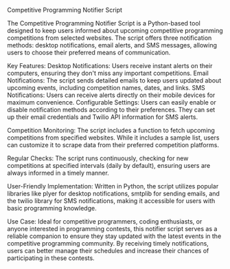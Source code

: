 Competitive Programming Notifier Script

The Competitive Programming Notifier Script is a Python-based tool designed to keep users informed about upcoming competitive programming competitions from selected websites. The script offers three notification methods: desktop notifications, email alerts, and SMS messages, allowing users to choose their preferred means of communication.

Key Features:
Desktop Notifications: Users receive instant alerts on their computers, ensuring they don't miss any important competitions.
Email Notifications: The script sends detailed emails to keep users updated about upcoming events, including competition names, dates, and links.
SMS Notifications: Users can receive alerts directly on their mobile devices for maximum convenience.
Configurable Settings: Users can easily enable or disable notification methods according to their preferences. They can set up their email credentials and Twilio API information for SMS alerts.

Competition Monitoring: The script includes a function to fetch upcoming competitions from specified websites. While it includes a sample list, users can customize it to scrape data from their preferred competition platforms.

Regular Checks: The script runs continuously, checking for new competitions at specified intervals (daily by default), ensuring users are always informed in a timely manner.

User-Friendly Implementation: Written in Python, the script utilizes popular libraries like plyer for desktop notifications, smtplib for sending emails, and the twilio library for SMS notifications, making it accessible for users with basic programming knowledge.

Use Case:
Ideal for competitive programmers, coding enthusiasts, or anyone interested in programming contests, this notifier script serves as a reliable companion to ensure they stay updated with the latest events in the competitive programming community. By receiving timely notifications, users can better manage their schedules and increase their chances of participating in these contests.
